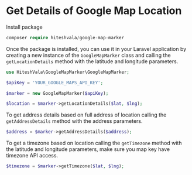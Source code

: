 # Get Details of Google Map Location

Install package

```php
composer require hiteshvala/google-map-marker
```

Once the package is installed, you can use it in your Laravel application by creating a new instance of the `GoogleMapMarker` class and calling the `getLocationDetails` method with the latitude and longitude parameters.

```php
use HiteshVala\GoogleMapMarker\GoogleMapMarker;

$apiKey = 'YOUR_GOOGLE_MAPS_API_KEY';

$marker = new GoogleMapMarker($apiKey);

$location = $marker->getLocationDetails($lat, $lng);

```


To get address details based on full address of location calling the `getAddressDetails` method with the address parameters.
```php
$address = $marker->getAddressDetails($address);
```


To get a timezone based on location calling the `getTimezone` method with the latitude and longitude parameters, make sure you map key have timezone API access.
```php
$timezone = $marker->getTimezone($lat, $lng);
```

